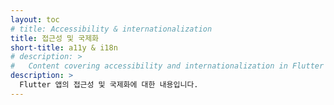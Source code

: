 ```yaml
---
layout: toc
# title: Accessibility & internationalization
title: 접근성 및 국제화
short-title: a11y & i18n
# description: >
#   Content covering accessibility and internationalization in Flutter apps.
description: >
  Flutter 앱의 접근성 및 국제화에 대한 내용입니다.
---
```

